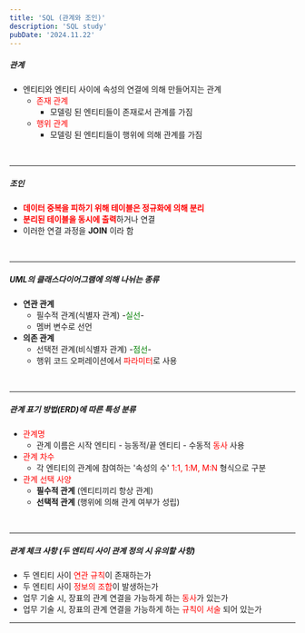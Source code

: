 ```yaml
---
title: 'SQL (관계와 조인)'
description: 'SQL study'
pubDate: '2024.11.22'
---
```


##### 관계

- 엔티티와 엔티티 사이에 속성의 연결에 의해 만들어지는 관계
  - <span style="color:red;">존재 관계</span>
    - 모델링 된 엔티티들이 존재로서 관계를 가짐
  - <span style="color:red;">행위 관계</span>
    - 모델링 된 엔티티들이 행위에 의해 관계를 가짐

<br>

---

##### 조인

- <span style="color:red; font-weight:bold;">데이터 중복을 피하기 위해 테이블은 정규화에 의해 분리
- <span style="color:red; font-weight:bold;">분리된 테이블을 동시에 출력</span>하거나 연결
- 이러한 연결 과정을 **JOIN** 이라 함

<br>

---

##### UML의 클래스다이어그램에 의해 나뉘는 종류

- **연관 관계**
  - 필수적 관계(식별자 관계) -<span style="color:green;">실선</span>-
  - 멤버 변수로 선언
- **의존 관계**
  - 선택전 관계(비식별자 관계) -<span style="color:green;">점선</span>-
  - 행위 코드 오퍼레이션에서 <span style="color:red;">파라미터</span>로 사용

<br>

---

##### 관계 표기 방법(ERD)에 따른 특성 분류

- <span style="color:red;">관계명</span>
  - 관계 이름은 시작 엔티티 - 능동적/끝 엔티티 - 수동적 <span style="color:red;">동사</span> 사용
- <span style="color:red;">관계 차수</span>
  - 각 엔티티의 관계에 참여하는 '속성의 수' <span style="color:red;">1:1, 1:M, M:N</span> 형식으로 구분
- <span style="color:red;">관계 선택 사양</span>
  - **필수적 관계** (엔티티끼리 항상 관계)
  - **선택적 관계** (행위에 의해 관계 여부가 성립)

<br>

---

##### 관계 체크 사항 (두 엔티티 사이 관계 정의 시 유의할 사항)

- 두 엔티티 사이 <span style="color:red;">연관 규칙</span>이 존재하는가
- 두 엔티티 사이 <span style="color:red;">정보의 조합</span>이 발생하는가
- 업무 기술 시, 장표의 관계 연결을 가능하게 하는 <span style="color:red;">동사</span>가 있는가
- 업무 기술 시, 장표의 관계 연결을 가능하게 하는 <span style="color:red;">규칙이 서술</span> 되어 있는가

---

<style>
  h1 {
      font-size: 1.8em;
      margin-bottom: 20px;
      }
</style>

<script src="https://utteranc.es/client.js"
        repo="tjsgh1217/tjsgh1217.github.io"
        issue-term="pathname"
        theme="github-light"
        crossorigin="anonymous"
        async>
</script>
